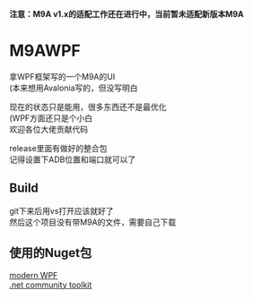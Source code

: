 **注意：M9A v1.x的适配工作还在进行中，当前暂未适配新版本M9A**

# M9AWPF
拿WPF框架写的一个M9A的UI  
(本来想用Avalonia写的，但没写明白

现在的状态只是能用，很多东西还不是最优化  
(WPF方面还只是个小白  
欢迎各位大佬贡献代码

release里面有做好的整合包  
记得设置下ADB位置和端口就可以了

## Build
git下来后用vs打开应该就好了  
然后这个项目没有带M9A的文件，需要自己下载

## 使用的Nuget包
[modern WPF](https://github.com/Kinnara/ModernWpf)  
[.net community toolkit](https://github.com/CommunityToolkit/dotnet)  
